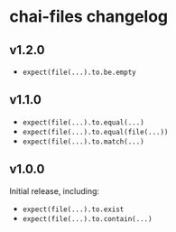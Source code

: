 
chai-files changelog
==============================================================================

## v1.2.0

- `expect(file(...).to.be.empty`


## v1.1.0

- `expect(file(...).to.equal(...)`
- `expect(file(...).to.equal(file(...))`
- `expect(file(...).to.match(...)`


## v1.0.0

Initial release, including:

- `expect(file(...).to.exist`
- `expect(file(...).to.contain(...)`

